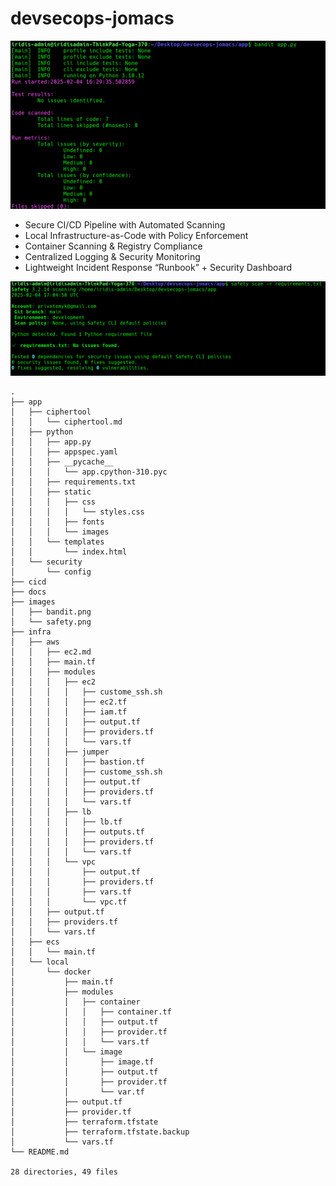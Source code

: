 # devsecops-jomacs
![bandit report](./images/bandit.png)

- Secure CI/CD Pipeline with Automated Scanning
- Local Infrastructure-as-Code with Policy Enforcement
- Container Scanning & Registry Compliance
- Centralized Logging & Security Monitoring
- Lightweight Incident Response “Runbook” + Security Dashboard

![safety scan](./images/safety.png)

```plaintext
.
├── app
│   ├── ciphertool
│   │   └── ciphertool.md
│   ├── python
│   │   ├── app.py
│   │   ├── appspec.yaml
│   │   ├── __pycache__
│   │   │   └── app.cpython-310.pyc
│   │   ├── requirements.txt
│   │   ├── static
│   │   │   ├── css
│   │   │   │   └── styles.css
│   │   │   ├── fonts
│   │   │   └── images
│   │   └── templates
│   │       └── index.html
│   └── security
│       └── config
├── cicd
├── docs
├── images
│   ├── bandit.png
│   └── safety.png
├── infra
│   ├── aws
│   │   ├── ec2.md
│   │   ├── main.tf
│   │   ├── modules
│   │   │   ├── ec2
│   │   │   │   ├── custome_ssh.sh
│   │   │   │   ├── ec2.tf
│   │   │   │   ├── iam.tf
│   │   │   │   ├── output.tf
│   │   │   │   ├── providers.tf
│   │   │   │   └── vars.tf
│   │   │   ├── jumper
│   │   │   │   ├── bastion.tf
│   │   │   │   ├── custome_ssh.sh
│   │   │   │   ├── output.tf
│   │   │   │   ├── providers.tf
│   │   │   │   └── vars.tf
│   │   │   ├── lb
│   │   │   │   ├── lb.tf
│   │   │   │   ├── outputs.tf
│   │   │   │   ├── providers.tf
│   │   │   │   └── vars.tf
│   │   │   └── vpc
│   │   │       ├── output.tf
│   │   │       ├── providers.tf
│   │   │       ├── vars.tf
│   │   │       └── vpc.tf
│   │   ├── output.tf
│   │   ├── providers.tf
│   │   └── vars.tf
│   ├── ecs
│   │   └── main.tf
│   └── local
│       └── docker
│           ├── main.tf
│           ├── modules
│           │   ├── container
│           │   │   ├── container.tf
│           │   │   ├── output.tf
│           │   │   ├── provider.tf
│           │   │   └── vars.tf
│           │   └── image
│           │       ├── image.tf
│           │       ├── output.tf
│           │       ├── provider.tf
│           │       └── var.tf
│           ├── output.tf
│           ├── provider.tf
│           ├── terraform.tfstate
│           ├── terraform.tfstate.backup
│           └── vars.tf
└── README.md

28 directories, 49 files

```